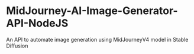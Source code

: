 # MidJourney-AI-Image-Generator-API-NodeJS
An API to automate image generation using MidJourneyV4 model in Stable Diffusion
